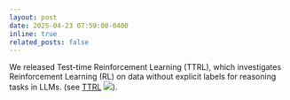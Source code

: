 ```yaml
---
layout: post
date: 2025-04-23 07:59:00-0400
inline: true
related_posts: false
---
```


We released Test-time Reinforcement Learning (TTRL), which investigates Reinforcement Learning (RL) on data without explicit labels for reasoning tasks in LLMs. (see [TTRL](https://github.com/PRIME-RL/TTRL) ![](https://img.shields.io/github/stars/PRIME-RL/TTRL)).